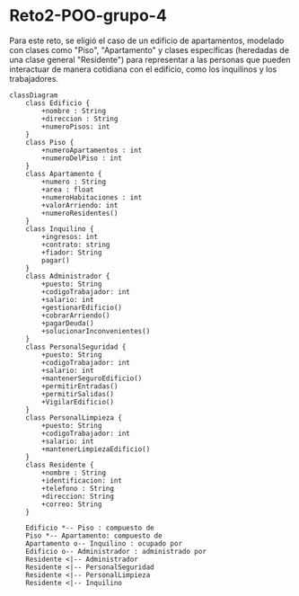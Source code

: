 # Reto2-POO-grupo-4

Para este reto, se eligió el caso de un edificio de apartamentos, modelado con clases como "Piso", "Apartamento" y clases específicas (heredadas de una clase general "Residente") para representar a las personas que pueden interactuar de manera cotidiana con el edificio, como los inquilinos y los trabajadores.

```mermaid
classDiagram
    class Edificio {
        +nombre : String
        +direccion : String
        +numeroPisos: int
    }
    class Piso {
        +numeroApartamentos : int
        +numeroDelPiso : int
    }
    class Apartamento {
        +numero : String
        +area : float
        +numeroHabitaciones : int
        +valorArriendo: int
        +numeroResidentes()
    }
    class Inquilino {
        +ingresos: int
        +contrato: string
        +fiador: String
        pagar()
    }
    class Administrador {
        +puesto: String
        +codigoTrabajador: int
        +salario: int
        +gestionarEdificio()
        +cobrarArriendo()
        +pagarDeuda()
        +solucionarInconvenientes()
    }
    class PersonalSeguridad {
        +puesto: String
        +codigoTrabajador: int
        +salario: int
        +mantenerSeguroEdificio()
        +permitirEntradas()
        +permitirSalidas()
        +VigilarEdificio()
    }
    class PersonalLimpieza {
        +puesto: String
        +codigoTrabajador: int
        +salario: int
        +mantenerLimpiezaEdificio()
    }
    class Residente {
        +nombre : String
        +identificacion: int
        +telefono : String
        +direccion: String
        +correo: String
    }

    Edificio *-- Piso : compuesto de
    Piso *-- Apartamento: compuesto de
    Apartamento o-- Inquilino : ocupado por
    Edificio o-- Administrador : administrado por
    Residente <|-- Administrador
    Residente <|-- PersonalSeguridad
    Residente <|-- PersonalLimpieza
    Residente <|-- Inquilino

```
